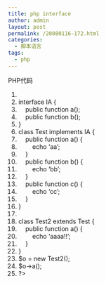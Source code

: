 ```yaml
---
title: php interface
author: admin
layout: post
permalink: /20080116-172.html
categories:
  - 脚本语言
tags:
  - php
---
```

<div class="codeText">
  <div class="codeHead">
    PHP代码
  </div>
  
  <ol start="1" class="dp-c">
    <li class="alt">
      <span><span><?php&nbsp;&nbsp;</span></span>
    </li>
    <li class="">
      <span><span class="keyword">interface</span><span>&nbsp;IA&nbsp;{&nbsp;&nbsp;</span></span>
    </li>
    <li class="alt">
      <span>&nbsp;&nbsp;&nbsp;&nbsp;<span class="keyword">public</span><span>&nbsp;</span><span class="keyword">function</span><span>&nbsp;a();&nbsp;&nbsp;</span></span>
    </li>
    <li class="">
      <span>&nbsp;&nbsp;&nbsp;&nbsp;<span class="keyword">public</span><span>&nbsp;</span><span class="keyword">function</span><span>&nbsp;b();&nbsp;&nbsp;</span></span>
    </li>
    <li class="alt">
      <span>}&nbsp;&nbsp;</span>
    </li>
    <li class="">
      <span><span class="keyword">class</span><span>&nbsp;Test&nbsp;</span><span class="keyword">implements</span><span>&nbsp;IA&nbsp;{&nbsp;&nbsp;</span></span>
    </li>
    <li class="alt">
      <span>&nbsp;&nbsp;&nbsp;&nbsp;<span class="keyword">public</span><span>&nbsp;</span><span class="keyword">function</span><span>&nbsp;a()&nbsp;{&nbsp;&nbsp;</span></span>
    </li>
    <li class="">
      <span>&nbsp;&nbsp;&nbsp;&nbsp;&nbsp;&nbsp;&nbsp;&nbsp;<span class="func">echo</span><span>&nbsp;</span><span class="string">&#8216;aa&#8217;</span><span>;&nbsp;&nbsp;</span></span>
    </li>
    <li class="alt">
      <span>&nbsp;&nbsp;&nbsp;&nbsp;}&nbsp;&nbsp;</span>
    </li>
    <li class="">
      <span>&nbsp;&nbsp;&nbsp;&nbsp;<span class="keyword">public</span><span>&nbsp;</span><span class="keyword">function</span><span>&nbsp;b()&nbsp;{&nbsp;&nbsp;</span></span>
    </li>
    <li class="alt">
      <span>&nbsp;&nbsp;&nbsp;&nbsp;&nbsp;&nbsp;&nbsp;&nbsp;<span class="func">echo</span><span>&nbsp;</span><span class="string">&#8216;bb&#8217;</span><span>;&nbsp;&nbsp;</span></span>
    </li>
    <li class="">
      <span>&nbsp;&nbsp;&nbsp;&nbsp;}&nbsp;&nbsp;</span>
    </li>
    <li class="alt">
      <span>&nbsp;&nbsp;&nbsp;&nbsp;<span class="keyword">public</span><span>&nbsp;</span><span class="keyword">function</span><span>&nbsp;c()&nbsp;{&nbsp;&nbsp;</span></span>
    </li>
    <li class="">
      <span>&nbsp;&nbsp;&nbsp;&nbsp;&nbsp;&nbsp;&nbsp;&nbsp;<span class="func">echo</span><span>&nbsp;</span><span class="string">&#8216;cc&#8217;</span><span>;&nbsp;&nbsp;</span></span>
    </li>
    <li class="alt">
      <span>&nbsp;&nbsp;&nbsp;&nbsp;}&nbsp;&nbsp;</span>
    </li>
    <li class="">
      <span>}&nbsp;&nbsp;</span>
    </li>
    <li class="alt">
      <span>&nbsp;&nbsp;</span>
    </li>
    <li class="">
      <span><span class="keyword">class</span><span>&nbsp;Test2&nbsp;</span><span class="keyword">extends</span><span>&nbsp;Test&nbsp;{&nbsp;&nbsp;</span></span>
    </li>
    <li class="alt">
      <span>&nbsp;&nbsp;&nbsp;&nbsp;<span class="keyword">public</span><span>&nbsp;</span><span class="keyword">function</span><span>&nbsp;a()&nbsp;{&nbsp;&nbsp;</span></span>
    </li>
    <li class="">
      <span>&nbsp;&nbsp;&nbsp;&nbsp;&nbsp;&nbsp;&nbsp;&nbsp;<span class="func">echo</span><span>&nbsp;</span><span class="string">&#8216;aaaa!!&#8217;</span><span>;&nbsp;&nbsp;</span></span>
    </li>
    <li class="alt">
      <span>&nbsp;&nbsp;&nbsp;&nbsp;}&nbsp;&nbsp;</span>
    </li>
    <li class="">
      <span>}&nbsp;&nbsp;</span>
    </li>
    <li class="alt">
      <span><span class="vars">$o</span><span>&nbsp;=&nbsp;</span><span class="keyword">new</span><span>&nbsp;Test2();&nbsp;&nbsp;</span></span>
    </li>
    <li class="">
      <span><span class="vars">$o</span><span>->a();&nbsp;&nbsp;</span></span>
    </li>
    <li class="alt">
      <span>?>&nbsp;&nbsp;</span>
    </li>
  </ol>
</div>
